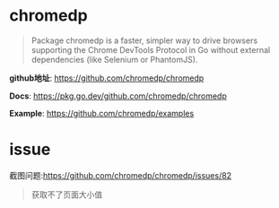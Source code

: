 # chromedp
> Package chromedp is a faster, simpler way to drive browsers supporting the Chrome DevTools 
> Protocol in Go without external dependencies (like Selenium or PhantomJS).

**github地址**: https://github.com/chromedp/chromedp

**Docs**: https://pkg.go.dev/github.com/chromedp/chromedp

**Example**: https://github.com/chromedp/examples

# issue
截图问题:https://github.com/chromedp/chromedp/issues/82
> 获取不了页面大小值
